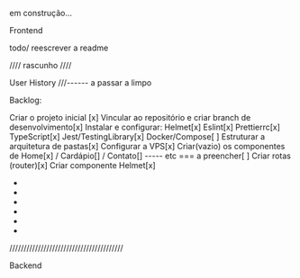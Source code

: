 em construção...

Frontend

todo/ reescrever a readme

//// rascunho ////

User History
///------ a passar a limpo

Backlog:

Criar o projeto inicial [x]
Vincular ao repositório e criar branch de desenvolvimento[x]
Instalar e configurar:
Helmet[x]
Eslint[x]
Prettierrc[x]
TypeScript[x]
Jest/TestingLibrary[x]
Docker/Compose[ ]
Estruturar a arquitetura de pastas[x]
Configurar a VPS[x]
Criar(vazio) os componentes de Home[x] / Cardápio[] / Contato[] ----- etc === a preencher[ ]
Criar rotas (router)[x]
Criar componente Helmet[x]

-
-
-
-
-
-

////////////////////////////////////////

Backend
